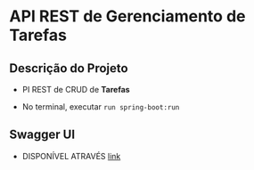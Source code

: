 # API REST de Gerenciamento de Tarefas

## Descrição do Projeto
* PI REST de CRUD de **Tarefas**

* No terminal, executar `run spring-boot:run`

## Swagger UI 

* DISPONÍVEL ATRAVÉS [link](http://localhost:8080/swagger-ui/index.html)